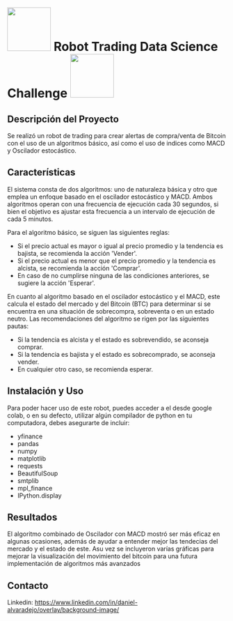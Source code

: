 #  <img src="https://github.com/DanielAlvaradejo/challengeLatam-data-science-robot-trading/assets/84923265/b11195be-a032-4075-8489-d987e6d3df8d" width="100" height="100"> Robot Trading Data Science Challenge  <img src="https://github.com/DanielAlvaradejo/challengeLatam-data-science-robot-trading/assets/84923265/b11195be-a032-4075-8489-d987e6d3df8d" width="100" height="100">

## Descripción del Proyecto
Se realizó un robot de trading para crear alertas de compra/venta de Bitcoin con el uso de un algoritmos básico, así como el uso de indices como MACD y Oscilador estocástico.

## Características
El sistema consta de dos algoritmos: uno de naturaleza básica y otro que emplea un enfoque basado en el oscilador estocástico y MACD. Ambos algoritmos operan con una frecuencia de ejecución cada 30 segundos, si bien el objetivo es ajustar esta frecuencia a un intervalo de ejecución de cada 5 minutos.

Para el algoritmo básico, se siguen las siguientes reglas:

- Si el precio actual es mayor o igual al precio promedio y la tendencia es bajista, se recomienda la acción 'Vender'.
- Si el precio actual es menor que el precio promedio y la tendencia es alcista, se recomienda la acción 'Comprar'.
- En caso de no cumplirse ninguna de las condiciones anteriores, se sugiere la acción 'Esperar'.

En cuanto al algoritmo basado en el oscilador estocástico y el MACD, este calcula el estado del mercado y del Bitcoin (BTC) para determinar si se encuentra en una situación de sobrecompra, sobreventa o en un estado neutro. Las recomendaciones del algoritmo se rigen por las siguientes pautas:

- Si la tendencia es alcista y el estado es sobrevendido, se aconseja comprar.
- Si la tendencia es bajista y el estado es sobrecomprado, se aconseja vender.
- En cualquier otro caso, se recomienda esperar.

## Instalación y Uso
Para poder hacer uso de este robot, puedes acceder a el desde google colab, o en su defecto, utilizar algún compilador de python en tu computadora, debes asegurarte de incluir:

- yfinance
- pandas
- numpy
- matplotlib
- requests
- BeautifulSoup
- smtplib
- mpl_finance
- IPython.display

## Resultados
El algoritmo combinado de Oscilador con MACD mostró ser más eficaz en algunas ocasiones, además de ayudar a entender mejor las tendecias del mercado y el estado de este. Asu vez se incluyeron varías gráficas para mejorar la visualización del movimiento del bitcoin para una futura implementación de algoritmos más avanzados


## Contacto
Linkedin: https://www.linkedin.com/in/daniel-alvaradejo/overlay/background-image/
